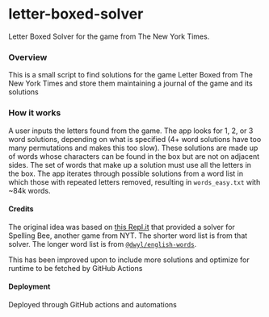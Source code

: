 # letter-boxed-solver

Letter Boxed Solver for the game from The New York Times.

### Overview
This is a small script to find solutions for the game Letter Boxed from The New York Times and store them maintaining a journal of the game and its solutions

### How it works
A user inputs the letters found from the game. The app looks for 1, 2, or 3 word solutions, depending on what is specified (4+ word solutions have too many permutations and makes this too slow). These solutions are made up of words whose characters can be found in the box but are not on adjacent sides. The set of words that make up a solution must use all the letters in the box. The app iterates through possible solutions from a word list in which those with repeated letters removed, resulting in `words_easy.txt` with ~84k words.
#### Credits
The original idea was based on [this Repl.it](https://repl.it/@demonpuncher/New-York-Times-Spelling-Bee-Puzzle-Solver) that provided a solver for Spelling Bee, another game from NYT. The shorter word list is from that solver. The longer word list is from [`@dwyl/english-words`](https://github.com/dwyl/english-words).

This has been improved upon to include more solutions and optimize for runtime to be fetched by GitHub Actions

#### Deployment
Deployed through GitHub actions and automations
